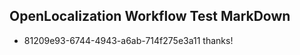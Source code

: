 ## OpenLocalization Workflow Test MarkDown
* 81209e93-6744-4943-a6ab-714f275e3a11 thanks!

<!--HONumber=Oct16_HO3-->


